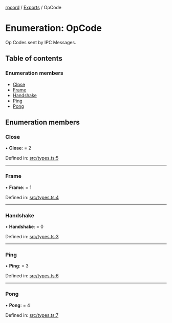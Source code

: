 [rpcord](../README.md) / [Exports](../modules.md) / OpCode

# Enumeration: OpCode

Op Codes sent by IPC Messages.

## Table of contents

### Enumeration members

- [Close](opcode.md#close)
- [Frame](opcode.md#frame)
- [Handshake](opcode.md#handshake)
- [Ping](opcode.md#ping)
- [Pong](opcode.md#pong)

## Enumeration members

### Close

• **Close**: = 2

Defined in: [src/types.ts:5](https://github.com/DjDeveloperr/RPCord/blob/308e2e6/src/types.ts#L5)

___

### Frame

• **Frame**: = 1

Defined in: [src/types.ts:4](https://github.com/DjDeveloperr/RPCord/blob/308e2e6/src/types.ts#L4)

___

### Handshake

• **Handshake**: = 0

Defined in: [src/types.ts:3](https://github.com/DjDeveloperr/RPCord/blob/308e2e6/src/types.ts#L3)

___

### Ping

• **Ping**: = 3

Defined in: [src/types.ts:6](https://github.com/DjDeveloperr/RPCord/blob/308e2e6/src/types.ts#L6)

___

### Pong

• **Pong**: = 4

Defined in: [src/types.ts:7](https://github.com/DjDeveloperr/RPCord/blob/308e2e6/src/types.ts#L7)
